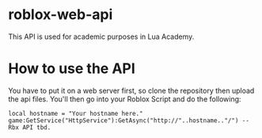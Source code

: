 roblox-web-api
==============

This API is used for academic purposes in Lua Academy.

How to use the API
==================
You have to put it on a web server first, so clone the repository then upload the api files.
You'll then go into your Roblox Script and do the following:
```
local hostname = "Your hostname here."
game:GetService("HttpService"):GetAsync("http://"..hostname.."/") --Rbx API tbd.
```
